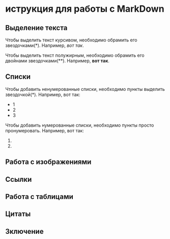 # иструкция для работы с MarkDown

## Выделение текста

Чтобы выделить текст курсивом, необходимо обрамить его звездочками(*). Например, *вот так*.

Чтобы выделить текст полужирным, необходимо обрамить его двойнами звездочками(**). Например, **вот так**.

## Списки 

Чтобы добавить ненумерованные списки, необходимо пункты выделить звездочкой(*). Например, вот так:
* 1
* 2
* 3

Чтобы добавить нумерованные списки, необходимо пункты просто пронумеровать. Например, вот так: 

1. 
2.

## Работа с изображениями

## Ссылки

## Работа с таблицами

## Цитаты

## Зключение